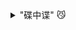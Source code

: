<details><summary>"碟中谍" 😼</summary>

<br />

<ul>

<details><summary>项目基本使用命令</summary>

<br />

<ul>

* 安装依赖

```bash
yarn
```

* 项目运行

```bash
yarn start
```

* 项目打包

```bash
yarn package
```

</ul>

</details>

<span>项目历程</span>

<ul>

<details><summary>初始化以及图标修改</summary>

<br />

<ul>

执行 `yarn` 安装依赖时 electron 安装失败，出现 404，需要更换 electron 安装相关路径信息，这是因为淘宝镜像的资源路径和官方的资源路径不同，官方的比淘宝的多了个 `v` 。

```bash
yarn config set electron_mirror http://npm.taobao.org/mirrors/electron/

yarn config set electron_custom_dir v13.1.2
```

图标修改 --> 在项目的 `assets` 文件夹中添加 logo 文件，更改 `package.json` 和 `main.ts` 中有关 icon 的信息，更换为 logo 文件，执行打包命令即可，会生成对应的软件包。

</ul>

</details>

<details><summary>开发者工具扩展</summary>

<br />

<ul>

在开发，在 `main.ts` 文件中添加这段代码即可；

```js
  mainWindow.webContents.openDevTools()
```

</ul>

</details>

<details><summary>UI 组件库</summary>

<br />

<ul>

目前使用的是 [MUI](https://mui.com/)

</ul>

</details>

<details><summary>静态资源</summary>

<br />

<ul>

所有静态资源存放在 `assets` 文件夹中

注意引入写法 git-commit->[add Welcome Page](https://github.com/kok-s0s/just-do-it/commit/aac846155d157bc9d5d95c1f76be6644db269602)

</ul>

</details>

<details><summary>路由配置</summary>

<br />

<ul>

引入 `react router v6`

注意 electron 使用的是 `HashRouter`

git-commit->[add React Router v6 && make a test file](https://github.com/kok-s0s/just-do-it/commit/d0ce34bf0f9adffd23b82ed49dfa06530ad6129e)

</ul>

</details>

<details><summary>Dexie.js</summary>

<br />

<ul>

用于在本地存储长期数据

git-commit->[add Todo Function](https://github.com/kok-s0s/just-do-it/commit/b6b2c0f5e02684aa63076e919b46553dede4798f)

</ul>

</details>

<details><summary>规范引用</summary>

<br />

<ul>

便于维护代码

规则：

1. `styles.ts` 样式最优先引入
2. 其次引入 `mui` 的组件
3. 引入 `components` 中的组件
4. 有用到数据库的就在此引入
5. 再引入 `utils` 中的自定义的工具函数
6. 引入 `yarn add` 下载的包里的方法
7. `axios` 需要放在最后的引入位置 

git-commit->[add Todo Function](https://github.com/kok-s0s/just-do-it/commit/739e011a705f12b05a8f6ff325742cfc16704461)

</ul>

</details>

<details><summary>项目打包</summary>

<br />

<ul>

项目直接执行 `yarn release` 生成打包后的文件

其中 mac 的很难搞，有个安全问题导致的报错，就算下载相关的功能包进行打包，在 mac 中打开会出现 `已损坏，无法打开。 您应该将它移到废纸篓。` 这个问题。

`electron-forge` [官方](https://www.electronforge.io/config/makers/dmg)也建议最好在 mac 直接编译生成应用程序来使用即可；

> dmg 中的背景图片要设置为 658 × 489 -> [原因](https://github.com/electron-userland/electron-installer-dmg/issues/23)

git-commit->[dmg set up](https://github.com/kok-s0s/just-do-it/commit/5f20b1a27f8b6c95d5a94e927d3ad9085c1c651c)

</ul>

</details>

<details><summary>CSS 书写顺序</summary>

<br />

<ul>

正确的 CSS 书写顺序能够减少浏览器回流（reflow），提高浏览器渲染dom的性能 🌟

[HOW TO ORGANIZE CSS @ 9ELEMENTS](https://9elements.com/css-rule-order/)

</ul>

</details>

</ul>

<span>项目 Bug<span>

[子文件-->Bugs](./Bugs.md)

</ul>

</details>
